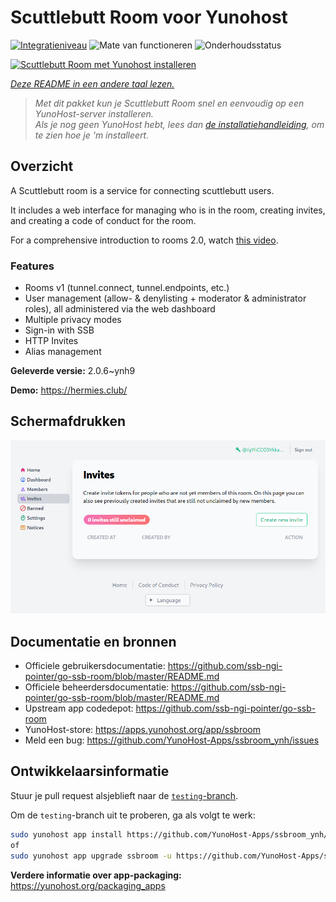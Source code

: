 <!--
NB: Deze README is automatisch gegenereerd door <https://github.com/YunoHost/apps/tree/master/tools/readme_generator>
Hij mag NIET handmatig aangepast worden.
-->

# Scuttlebutt Room voor Yunohost

[![Integratieniveau](https://dash.yunohost.org/integration/ssbroom.svg)](https://ci-apps.yunohost.org/ci/apps/ssbroom/) ![Mate van functioneren](https://ci-apps.yunohost.org/ci/badges/ssbroom.status.svg) ![Onderhoudsstatus](https://ci-apps.yunohost.org/ci/badges/ssbroom.maintain.svg)

[![Scuttlebutt Room met Yunohost installeren](https://install-app.yunohost.org/install-with-yunohost.svg)](https://install-app.yunohost.org/?app=ssbroom)

*[Deze README in een andere taal lezen.](./ALL_README.md)*

> *Met dit pakket kun je Scuttlebutt Room snel en eenvoudig op een YunoHost-server installeren.*  
> *Als je nog geen YunoHost hebt, lees dan [de installatiehandleiding](https://yunohost.org/install), om te zien hoe je 'm installeert.*

## Overzicht

A Scuttlebutt room is a service for connecting scuttlebutt users.

It includes a web interface for managing who is in the room, creating invites, and creating a code of conduct for the room.

For a comprehensive introduction to rooms 2.0, watch [this video](https://www.youtube.com/watch?v=W5p0y_MWwDE).

### Features

- Rooms v1 (tunnel.connect, tunnel.endpoints, etc.)
- User management (allow- & denylisting + moderator & administrator roles), all administered via the web dashboard
- Multiple privacy modes
- Sign-in with SSB
- HTTP Invites
- Alias management

**Geleverde versie:** 2.0.6~ynh9

**Demo:** <https://hermies.club/>

## Schermafdrukken

![Schermafdrukken van Scuttlebutt Room](./doc/screenshots/screenshot.png)

## Documentatie en bronnen

- Officiele gebruikersdocumentatie: <https://github.com/ssb-ngi-pointer/go-ssb-room/blob/master/README.md>
- Officiele beheerdersdocumentatie: <https://github.com/ssb-ngi-pointer/go-ssb-room/blob/master/README.md>
- Upstream app codedepot: <https://github.com/ssb-ngi-pointer/go-ssb-room>
- YunoHost-store: <https://apps.yunohost.org/app/ssbroom>
- Meld een bug: <https://github.com/YunoHost-Apps/ssbroom_ynh/issues>

## Ontwikkelaarsinformatie

Stuur je pull request alsjeblieft naar de [`testing`-branch](https://github.com/YunoHost-Apps/ssbroom_ynh/tree/testing).

Om de `testing`-branch uit te proberen, ga als volgt te werk:

```bash
sudo yunohost app install https://github.com/YunoHost-Apps/ssbroom_ynh/tree/testing --debug
of
sudo yunohost app upgrade ssbroom -u https://github.com/YunoHost-Apps/ssbroom_ynh/tree/testing --debug
```

**Verdere informatie over app-packaging:** <https://yunohost.org/packaging_apps>

